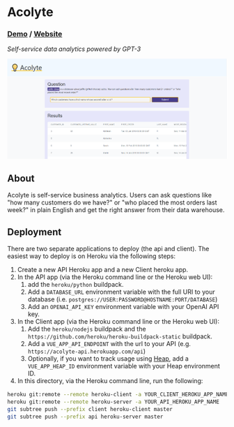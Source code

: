 # Acolyte
### [Demo](https://acolyte-demo.herokuapp.com) / [Website](https://acolytehq.com)
_Self-service data analytics powered by GPT-3_

![Screenshot](screenshot.PNG)

## About
Acolyte is self-service business analytics. Users can ask questions like "how many customers do we have?" or "who placed the most orders last week?" in plain English and get the right answer from their data warehouse.

## Deployment
There are two separate applications to deploy (the api and client). The easiest way to deploy is on Heroku via the following steps:
1. Create a new API Heroku app and a new Client heroku app.
2. In the API app (via the Heroku command line or the Heroku web UI):
    1. add the `heroku/python` buildpack.
    2. Add a `DATABASE_URL` environment variable with the full URI to your database (i.e. `postgres://USER:PASSWORD@HOSTNAME:PORT/DATABASE`) 
    3. Add an `OPENAI_API_KEY` environment variable with your OpenAI API key.
3. In the Client app (via the Heroku command line or the Heroku web UI):
    1. Add the `heroku/nodejs` buildpack and the `https://github.com/heroku/heroku-buildpack-static` buildpack.
    2. Add a `VUE_APP_API_ENDPOINT` with the url to your API (e.g. `https://acolyte-api.herokuapp.com/api`)
    3. Optionally, if you want to track usage using [Heap](https://heap.io), add a `VUE_APP_HEAP_ID` environment variable with your Heap environment ID.
4. In this directory, via the Heroku command line, run the following:
```bash
heroku git:remote --remote heroku-client -a YOUR_CLIENT_HEROKU_APP_NAME
heroku git:remote --remote heroku-server -a YOUR_API_HEROKU_APP_NAME
git subtree push --prefix client heroku-client master
git subtree push --prefix api heroku-server master
```
